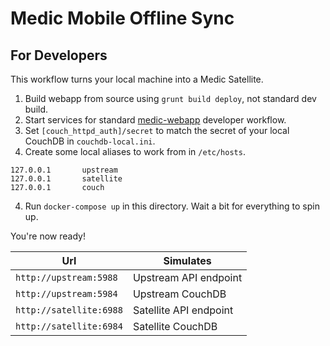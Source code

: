 # Medic Mobile Offline Sync
## For Developers

This workflow turns your local machine into a Medic Satellite.

1. Build webapp from source using `grunt build deploy`, not standard dev build.
1. Start services for standard [medic-webapp](https://github.com/medic/medic-webapp) developer workflow.
2. Set `[couch_httpd_auth]/secret` to match the secret of your local CouchDB in `couchdb-local.ini`.
3. Create some local aliases to work from in `/etc/hosts`.
```
127.0.0.1       upstream
127.0.0.1       satellite
127.0.0.1       couch
```
4. Run `docker-compose up` in this directory. Wait a bit for everything to spin up.

You're now ready! 

Url | Simulates
-- | ---
`http://upstream:5988` | Upstream API endpoint
`http://upstream:5984` | Upstream CouchDB
`http://satellite:6988` | Satellite API endpoint
`http://satellite:6984` | Satellite CouchDB
